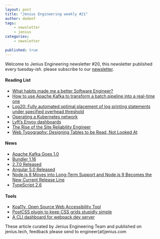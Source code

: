 ```yaml
---
layout: post
title: "Jenius Engineering weekly #21"
author: dedenf
tags:
    - newsletter
    - jenius
categories:
    - newsletter
    
published: true
---
```


Welcome to Jenius Engineering newsletter #20, this newsletter published every tuesday-*ish*. please subscribe to our [newsletter](http://jenius.tech/newsletter).

#### Reading List
- [What habits made me a better Software Engineer?](https://hackernoon.com/what-habits-made-me-a-better-software-engineer-47e7d54b8fa)
- [How to use Apache Kafka to transform a batch pipeline into a real-time one](https://medium.com/@stephane.maarek/how-to-use-apache-kafka-to-transform-a-batch-pipeline-into-a-real-time-one-831b48a6ad85)
- [Log20: Fully automated optimal placement of log printing statements under specified overhead threshold](https://blog.acolyer.org/2017/11/03/log20-fully-automated-optimal-placement-of-log-printing-statements-under-specified-overhead-threshold/)
- [Operating a Kubernetes network](https://jvns.ca/blog/2017/10/10/operating-a-kubernetes-network/)
- [Lyft’s Envoy dashboards](https://medium.com/@mattklein123/lyfts-envoy-dashboards-5c91738816b1?utm_source=jeniustech)
- [The Rise of the Site Reliability Engineer](https://blog.newrelic.com/2017/10/30/site-reliability-engineer-sre/)
- [Web Typography: Designing Tables to be Read, Not Looked At](https://alistapart.com/article/web-typography-tables)


#### News
- [Apache Kafka Goes 1.0](https://www.confluent.io/blog/apache-kafka-goes-1-0/)
- [Bundler 1.16](http://bundler.io/blog/2017/10/31/bundler-1-16.html)
- [2.7.0 Released](http://blog.rubygems.org/2017/11/01/2.7.0-released.html)
- [Angular 5.0 Released](https://blog.angular.io/version-5-0-0-of-angular-now-available-37e414935ced)
- [Node.js 8 Moves into Long-Term Support and Node.js 9 Becomes the New Current Release Line](https://medium.com/the-node-js-collection/news-node-js-8-moves-into-long-term-support-and-node-js-9-becomes-the-new-current-release-line-74cf754a10a0)
- [TypeScript 2.6](https://blogs.msdn.microsoft.com/typescript/2017/10/31/announcing-typescript-2-6/)

#### Tools
- [Koa11y, Open Source Web Accessibility Tool](https://open-indy.github.io/Koa11y/)
- [PostCSS plugin to keep CSS grids stupidly simple ](https://github.com/sylvainpolletvillard/postcss-grid-kiss?utm_source=jeniustech)
- [A CLI dashboard for webpack dev server](https://github.com/FormidableLabs/webpack-dashboard)

These article curated by Jenius Engineering Team and published on jenius.tech, feedback please send to engineer(at)jenius.com   